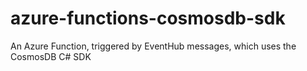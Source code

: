 # azure-functions-cosmosdb-sdk
An Azure Function, triggered by EventHub messages, which uses the CosmosDB C# SDK
